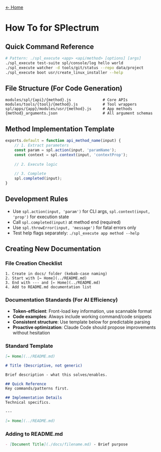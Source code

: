 [← Home](../README.md)
# How To for SPlectrum

## Quick Command Reference
```bash
# Pattern: ./spl_execute <app> <api/method> [options] [args]
./spl_execute test-suite spl/console/log hello world
./spl_execute watcher -d tools/git/status --repo data/project
./spl_execute boot usr/create_linux_installer --help
```

## File Structure (For Code Generation)
```
modules/spl/{api}/{method}.js              # Core APIs
modules/tools/{tool}/{method}.js           # Tool wrappers  
spl/apps/{app}/modules/usr/{method}.js     # App methods
{method}_arguments.json                    # All argument schemas
```

## Method Implementation Template
```javascript
exports.default = function api_method_name(input) {
    // 1. Extract parameters
    const param = spl.action(input, 'paramName');
    const context = spl.context(input, 'contextProp');
    
    // 2. Execute logic
    
    // 3. Complete
    spl.completed(input);
}
```

## Development Rules
- Use `spl.action(input, 'param')` for CLI args, `spl.context(input, 'prop')` for execution state
- Call `spl.completed(input)` at method end (required)
- Use `spl.throwError(input, 'message')` for fatal errors only
- Test help flags separately: `./spl_execute app method --help`  

## Creating New Documentation

### File Creation Checklist
```
1. Create in docs/ folder (kebab-case naming)
2. Start with [← Home](../README.md) 
3. End with --- and [← Home](../README.md)
4. Add to README.md documentation list
```

### Documentation Standards (For AI Efficiency)
- **Token-efficient**: Front-load key information, use scannable format
- **Code examples**: Always include working command/code snippets
- **Consistent structure**: Use template below for predictable parsing
- **Proactive optimization**: Claude Code should propose improvements without hesitation

### Standard Template
```markdown
[← Home](../README.md)

# Title (Descriptive, not generic)

Brief description - what this solves/enables.

## Quick Reference
Key commands/patterns first.

## Implementation Details  
Technical specifics.

---

[← Home](../README.md)
```

### Adding to README.md
```markdown
- [Document Title](./docs/filename.md) - Brief purpose
```

